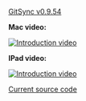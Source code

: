 [GitSync v0.9.54](https://github.com/eonist/GitSync/releases/tag/0.9.54) 



**Mac video:** 
 
[![Introduction video](https://i.vimeocdn.com/video/538879286_590x332.jpg)](https://vimeo.com/gitsync/intro)



**IPad video:**
  
[![Introduction video](https://i.vimeocdn.com/video/539019703_590x332.jpg)](https://vimeo.com/gitsync/ipad)




[Current source code](https://github.com/eonist/GitSync/)